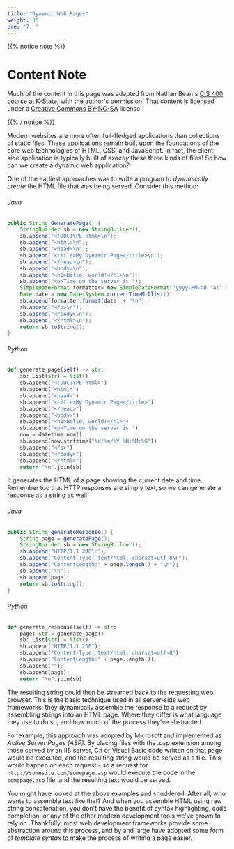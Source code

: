 ```yaml
---
title: "Dynamic Web Pages"
weight: 35
pre: "7. "
---
```

{{% notice note %}}

# Content Note

Much of the content in this page was adapted from Nathan Bean's [CIS 400](https://textbooks.cs.ksu.edu/cis400/3-web-development/02-aspdotnet/03-dynamic-pages/) course at K-State, with the author's permission. That content is licensed under a [Creative Commons BY-NC-SA](https://creativecommons.org/licenses/by-nc-sa/4.0/) license.

{{% / notice %}}

Modern websites are more often full-fledged applications than collections of static files. These applications remain built upon the foundations of the core web technologies of HTML, CSS, and JavaScript.  In fact, the client-side application is typically built of _exactly_ these three kinds of files!  So how can we create a dynamic web application?

One of the earliest approaches was to write a program to _dynamically create_ the HTML file that was being served.  Consider this method:

###### Java

```java
public String GeneratePage() {
    StringBuilder sb = new StringBuilder();
    sb.append("<!DOCTYPE html>\n");
    sb.append("<html>\n");
    sb.append("<head>\n");
    sb.append("<title>My Dynamic Page</title>\n");
    sb.append("</head>\n");
    sb.append("<body>\n");
    sb.append("<h1>Hello, world!</h1>\n");
    sb.append("<p>Time on the server is ");
    SimpleDateFormat formatter= new SimpleDateFormat("yyyy-MM-dd 'at' HH:mm:ss z");
    Date date = new Date(System.currentTimeMillis());
    sb.append(formatter.format(date) + "\n");
    sb.append("</p>\n");
    sb.append("</body>\n");
    sb.append("</html>\n");
    return sb.toString();
}
```

###### Python

```python
def generate_page(self) -> str:
    sb: List[str] = list()
    sb.append("<!DOCTYPE html>")
    sb.append("<html>")
    sb.append("<head>")
    sb.append("<title>My Dynamic Page</title>")
    sb.append("</head>")
    sb.append("<body>")
    sb.append("<h1>Hello, world!</h1>")
    sb.append("<p>Time on the server is ")
    now = datetime.now()
    sb.append(now.strftime("%d/%m/%Y %H:%M:%S"))
    sb.append("</p>")
    sb.append("</body>")
    sb.append("</html>")
    return "\n".join(sb)
```

It generates the HTML of a page showing the current date and time.  Remember too that HTTP responses are simply text, so we can generate a response as a string as well:

###### Java

```java
public String generateResponse() {
    String page = generatePage();
    StringBuilder sb = new StringBuilder();
    sb.append("HTTP/1.1 200\n");
    sb.append("Content-Type: text/html; charset=utf-8\n");
    sb.append("ContentLength:" + page.length() + "\n");
    sb.append("\n");
    sb.append(page);
    return sb.toString();
}
```

###### Python

```python
def generate_response(self) -> str:
    page: str = generate_page()
    sb: List[str] = list()
    sb.append("HTTP/1.1 200");
    sb.append("Content-Type: text/html; charset=utf-8");
    sb.append("ContentLength:" + page.length());
    sb.append("");
    sb.append(page);
    return "\n".join(sb)
```

The resulting string could then be streamed back to the requesting web browser.  This is the basic technique used in all server-side web frameworks: they dynamically assemble the response to a request by assembling strings into an HTML page.  Where they differ is what language they use to do so, and how much of the process they've abstracted.

For example, this approach was adopted by Microsoft and implemented as _Active Server Pages (ASP)_.  By placing files with the _.asp_ extension among those served by an IIS server, C# or Visual Basic code written on that page would be executed, and the resulting string would be served as a file.  This would happen on each request - so a request for `http://somesite.com/somepage.asp` would execute the code in the `somepage.asp` file, and the resulting text would be served.

You might have looked at the above examples and shuddered.  After all, who wants to assemble text like that?  And when you assemble HTML using raw string concatenation, you don't have the benefit of syntax highlighting, code completion, or any of the other modern development tools we've grown to rely on.  Thankfully, most web development frameworks provide some abstraction around this process, and by and large have adopted some form of _template syntax_ to make the process of writing a page easier.
